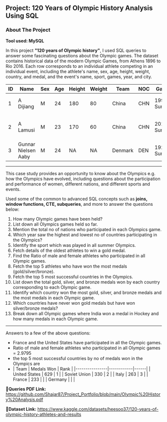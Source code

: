 ## Project: 120 Years of Olympic History Analysis Using SQL
### About The Project
**Tool used: MySQL**

In this project **"120 years of Olympic history"**, I used SQL queries to answer some fascinating questions about the Olympic games.
The dataset contains historical data of the modern Olympic Games, from Athens 1896 to Rio 2016. Each row corresponds to an individual athlete competing in an individual event, including the athlete's name, sex, age, height, weight, country, and medal, and the event's name, sport, games, year, and city.

| ID | Name                | Sex | Age | Height | Weight | Team   | NOC | Games         | Year | Season | City       | Sport     | Event                            | Medal |
|----|---------------------|-----|-----|--------|--------|--------|-----|---------------|------|--------|------------|-----------|----------------------------------|-------|
| 1  | A Dijiang           | M   | 24  | 180    | 80     | China  | CHN | 1992 Summer   | 1992 | Summer | Barcelona  | Basketball | Basketball Men's Basketball      | NA    |
| 2  | A Lamusi            | M   | 23  | 170    | 60     | China  | CHN | 2012 Summer   | 2012 | Summer | London     | Judo      | Judo Men's Extra-Lightweight     | NA    |
| 3  | Gunnar Nielsen Aaby | M   | 24  | NA     | NA     | Denmark| DEN | 1920 Summer   | 1920 | Summer | Antwerpen  | Football  | Football Men's Football          | NA    |

---

This case study provides an opportunity to know about the Olympics e.g. how the Olympics have evolved, including questions about the participation and performance of women, different nations, and different sports and events.

Used some of the common to advanced SQL concepts such as **joins, window functions, CTE, subqueries**, and more to answer the questions below:

1. How many Olympic games have been held?
2. List down all Olympics games held so far.
3. Mention the total no of nations who participated in each Olympics game.
4. Which year saw the highest and lowest no of countries participating in the Olympics?
5. Identify the sport which was played in all summer Olympics.
6. Fetch details of the oldest athletes to win a gold medal.
7. Find the Ratio of male and female athletes who participated in all Olympic games.
8. Fetch the top 5 athletes who have won the most medals (gold/silver/bronze).
9. Fetch the top 5 most successful countries in the Olympics.
10. List down the total gold, silver, and bronze medals won by each country corresponding to each Olympic game.
11. Identify which country won the most gold, silver, and bronze medals and the most medals in each Olympic game.
12. Which countries have never won gold medals but have won silver/bronze medals?
13. Break down all Olympic games where India won a medal in Hockey and how many medals in each Olympic game.
    
---
Answers to a few of the above questions:
- France and the United States have participated in all the Olympic games.
- Ratio of male and female athletes who participated in all Olympic games = 2.9795
- the top 5 most successful countries by no of medals won in the Olympics are
- | Team           | Medals Won | Rank |
|----------------|------------|------|
| United States  | 629        | 1    |
| Soviet Union   | 330        | 2    |
| Italy          | 263        | 3    |
| France         | 233        |      |
| Germany        |            |      |
   



**🔗Queries PDF Link:** https://github.com/Shajar87/Project_Portfolio/blob/main/Olympic%20History%20Analysis.pdf

**🔗Dataset Link:** https://www.kaggle.com/datasets/heesoo37/120-years-of-olympic-history-athletes-and-results
